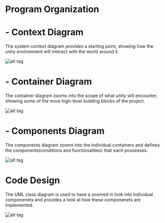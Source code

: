 # Program Organization

# - Context Diagram
The system context diagram provides a starting point, showing how the unity environment will interact with the world around it.

![alt tag](https://i.postimg.cc/DwtTHKjK/ES-Context-Diagram.png "Context Diagram")

# - Container Diagram
The container diagram zooms into the scope of what unity will encounter, showing some of the more high-level building blocks of the project.

![alt tag](https://i.postimg.cc/QxTSSGT7/ES-Container-Diagram.png "Container Diagram")

# - Components Diagram
The components diagram zooms into the individual containers and defines the components(conditions and functionalities) that each possesses. 

![alt tag](https://i.postimg.cc/g2p5ZkTj/ES-Component-Diagram.png "Component Diagram")

# Code Design
The UML class diagram is used to have a zoomed in look into individual componenets and provides a look at how these componenets are implemented.

![alt tag](https://i.imgur.com/p6lJmlW.png)

